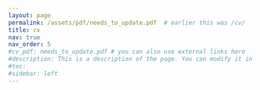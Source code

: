 ```yaml
---
layout: page
permalink: /assets/pdf/needs_to_update.pdf  # earlier this was /cv/
title: cv
nav: true
nav_order: 5
#cv_pdf: needs_to_update.pdf # you can also use external links here
#description: This is a description of the page. You can modify it in '_pages/cv.md'. You can also change or remove the top pdf download button.
#toc:
#sidebar: left
---
```

